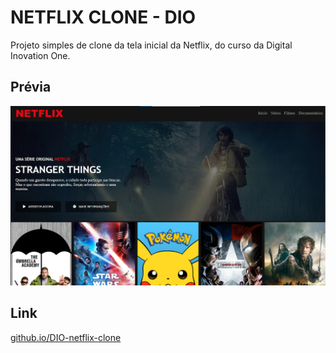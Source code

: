 # NETFLIX CLONE - DIO

Projeto simples de clone da tela inicial da Netflix, do curso da Digital Inovation One.

## Prévia

![Imagem prévia](./img/previa.jpg)

## Link
[github.io/DIO-netflix-clone](https://israelfer.github.io/DIO-netflix-clone)